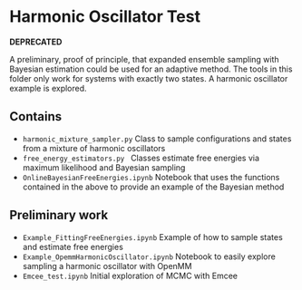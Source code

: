 # Harmonic Oscillator Test
**DEPRECATED**

A preliminary, proof of principle, that expanded ensemble sampling with
Bayesian estimation could be used for an adaptive method. The tools in
this folder only work for systems with exactly two states. A harmonic
oscillator example is explored.

## Contains
* `harmonic_mixture_sampler.py`        Class to sample configurations and states from a mixture of harmonic oscillators
* `free_energy_estimators.py `         Classes estimate free energies via maximum likelihood and Bayesian sampling
* `OnlineBayesianFreeEnergies.ipynb`   Notebook that uses the functions contained in the above to provide an example of the Bayesian method

## Preliminary work
* `Example_FittingFreeEnergies.ipynb`   Example of how to sample states and estimate free energies
* `Example_OpemmHarmonicOscillator.ipynb`   Notebook to easily explore sampling a harmonic oscillator with OpenMM
* `Emcee_test.ipynb` Initial exploration of MCMC with Emcee
